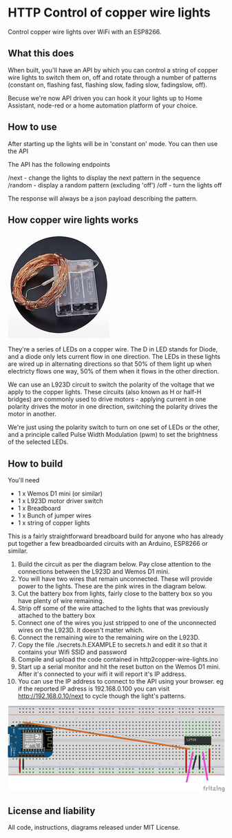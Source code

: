 HTTP Control of copper wire lights
==================================

Control copper wire lights over WiFi with an ESP8266.

What this does
--------------

When built, you'll have an API by which you can control a string of copper wire
lights to switch them on, off and rotate through a number of patterns 
(constant on, flashing fast, flashing slow, fading slow, fadingslow, off).

Becuse we're now API driven you can hook it your lights up to Home Assistant,
node-red or a home automation platform of your choice.

How to use
----------

After starting up the lights will be in 'constant on' mode. You can then use the API

The API has the following endpoints

/next - change the lights to display the next pattern in the sequence
/random - display a random pattern (excluding 'off')
/off - turn the lights off

The response will always be a json payload describing the pattern.


How copper wire lights works
----------------------------

![Copper wire lights](./copper-lights.jpg)

They're a series of LEDs on a copper wire. The D in LED stands for Diode, and a diode
only lets current flow in one direction. The LEDs in these lights are wired up in
alternating directions so that 50% of them light up when electricty flows one way,
50% of them when it flows in the other direction. 

We can use an L923D circuit to switch the polarity of the voltage that we apply to
the copper lights. These circuits (also known as H or half-H bridges) are 
commonly used to drive motors - applying current in one polarity drives the
motor in one direction, switching the polarity drives the motor in another.

We're just using the polarity switch to turn on one set of LEDs or the other,
and a principle called Pulse Width Modulation (pwm) to set the brightness of the
selected LEDs.


How to build
------------

You'll need
- 1 x Wemos D1 mini (or similar)
- 1 x L923D motor driver switch
- 1 x Breadboard
- 1 x Bunch of jumper wires
- 1 x string of copper lights

This is a fairly straightforward breadboard build for anyone who has already put
together a few breadboarded circuits with an Arduino, ESP8266 or similar.

1. Build the circuit as per the diagram below. Pay close attention to the connections
between the L923D and Wemos D1 mini.
2. You will have two wires that remain unconnected. These will provide power to
the lights. These are the pink wires in the diagram below.
3. Cut the battery box from lights, fairly close to the battery box so you have
plenty of wire remaining.
4. Strip off some of the wire attached to the lights that was previously attached
to the battery box
5. Connect one of the wires you just stripped to one of the unconnected wires
on the L923D. It doesn't matter which.
6. Connect the remaining wire to the remaining wire on the L923D.
7. Copy the file ./secrets.h.EXAMPLE to secrets.h and edit it so that it contains
your Wifi SSID and password
7. Compile and upload the code contained in http2copper-wire-lights.ino
8. Start up a serial monitor and hit the reset button on the Wemos D1 mini. After
it's connected to your wifi it will report it's IP address. 
9. You can use the IP address to connect to the API using your browser. eg if
the reported IP adress is 192.168.0.100 you can visit http://192.168.0.10/next
to cycle though the light's patterns.

![Circuit diagram](./http2copper-wire-lights.png)


License and liability
---------------------

All code, instructions, diagrams released under MIT License. 
